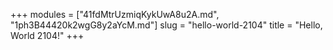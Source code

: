 +++
modules = ["41fdMtrUzmiqKykUwA8u2A.md", "1ph3B44420k2wgG8y2aYcM.md"]
slug = "hello-world-2104"
title = "Hello, World 2104!"
+++
